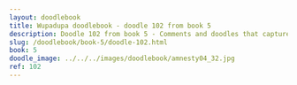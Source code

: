 ```yaml
---
layout: doodlebook
title: Wupadupa doodlebook - doodle 102 from book 5
description: Doodle 102 from book 5 - Comments and doodles that capture the essence of this event  
slug: /doodlebook/book-5/doodle-102.html
book: 5
doodle_image: ../../../images/doodlebook/amnesty04_32.jpg
ref: 102
---	  
```

																																																																							